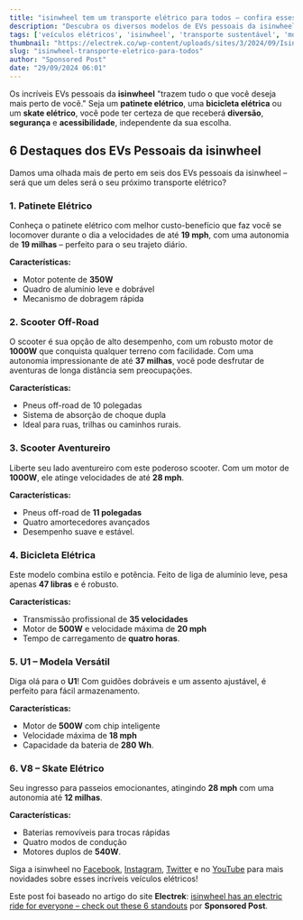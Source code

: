 ```yaml
---
title: "isinwheel tem um transporte elétrico para todos – confira esses 6 destaques"
description: "Descubra os diversos modelos de EVs pessoais da isinwheel que oferecem diversão, segurança e acessibilidade para todos os tipos de aventureiros."
tags: ['veículos elétricos', 'isinwheel', 'transporte sustentável', 'mobilidade urbana']
thumbnail: "https://electrek.co/wp-content/uploads/sites/3/2024/09/Isinwheel-hero_d08e47.jpg?quality=82&strip=all&w=1400"
slug: "isinwheel-transporte-eletrico-para-todos"
author: "Sponsored Post"
date: "29/09/2024 06:01"
---
```


Os incríveis EVs pessoais da **isinwheel** "trazem tudo o que você deseja mais perto de você." Seja um **patinete elétrico**, uma **bicicleta elétrica** ou um **skate elétrico**, você pode ter certeza de que receberá **diversão**, **segurança** e **acessibilidade**, independente da sua escolha.

## 6 Destaques dos EVs Pessoais da isinwheel

Damos uma olhada mais de perto em seis dos EVs pessoais da isinwheel – será que um deles será o seu próximo transporte elétrico?

### 1. **Patinete Elétrico**
Conheça o patinete elétrico com melhor custo-benefício que faz você se locomover durante o dia a velocidades de até **19 mph**, com uma autonomia de **19 milhas** – perfeito para o seu trajeto diário. 

**Características:**
- Motor potente de **350W** 
- Quadro de alumínio leve e dobrável 
- Mecanismo de dobragem rápida

### 2. **Scooter Off-Road**
O scooter é sua opção de alto desempenho, com um robusto motor de **1000W** que conquista qualquer terreno com facilidade. Com uma autonomia impressionante de até **37 milhas**, você pode desfrutar de aventuras de longa distância sem preocupações.  

**Características:**
- Pneus off-road de 10 polegadas 
- Sistema de absorção de choque dupla 
- Ideal para ruas, trilhas ou caminhos rurais.

### 3. **Scooter Aventureiro**
Liberte seu lado aventureiro com este poderoso scooter. Com um motor de **1000W**, ele atinge velocidades de até **28 mph**. 

**Características:**
- Pneus off-road de **11 polegadas** 
- Quatro amortecedores avançados 
- Desempenho suave e estável.

### 4. **Bicicleta Elétrica**
Este modelo combina estilo e potência. Feito de liga de alumínio leve, pesa apenas **47 libras** e é robusto. 

**Características:**
- Transmissão profissional de **35 velocidades** 
- Motor de **500W** e velocidade máxima de **20 mph** 
- Tempo de carregamento de **quatro horas**.

### 5. **U1 – Modela Versátil**
Diga olá para o **U1**! Com guidões dobráveis e um assento ajustável, é perfeito para fácil armazenamento. 

**Características:**
- Motor de **500W** com chip inteligente 
- Velocidade máxima de **18 mph** 
- Capacidade da bateria de **280 Wh**.

### 6. **V8 – Skate Elétrico**
Seu ingresso para passeios emocionantes, atingindo **28 mph** com uma autonomia até **12 milhas**. 

**Características:**
- Baterias removíveis para trocas rápidas 
- Quatro modos de condução 
- Motores duplos de **540W**.

Siga a isinwheel no [Facebook](#), [Instagram](#), [Twitter](#) e no [YouTube](#) para mais novidades sobre esses incríveis veículos elétricos!  

Este post foi baseado no artigo do site **Electrek**: [isinwheel has an electric ride for everyone – check out these 6 standouts](https://electrek.co/2024/09/28/isinwheel-has-an-electric-ride-for-everyone-check-out-these-6-standouts/) por **Sponsored Post**.